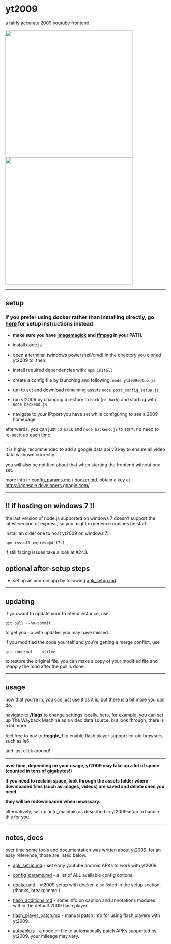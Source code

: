 # yt2009
a fairly accurate 2009 youtube frontend.

<img src="doc-imgs/ie6-ss.png" width="400">
<img src="doc-imgs/ie6-ss2.png" width="400">

---

## setup
### if you prefer using docker rather than installing directly, go [here](docker.md) for setup instructions instead

- **make sure you have [imagemagick](https://imagemagick.org/) and [ffmpeg](https://ffmpeg.org/) in your PATH.**

- install node.js
- open a terminal (windows powershell/cmd) in the directory you cloned yt2009 to, then:
- install required dependencies with: `npm install`
- create a config file by launching and following: `node yt2009setup.js`
- run to set and download remaining assets `node post_config_setup.js`
- run yt2009 by changing directory to `back` (`cd back`) and starting with `node backend.js`
- navigate to your IP:port you have set while configuring to see a 2009 homepage.

afterwards, you can just `cd back` and `node backend.js` to start. no need to re-set it up each time.

---

it is highly recommended to add a google data api v3 key to ensure all video data is shown correctly.

you will also be notified about that when starting the frontend without one set.

more info in [config_params.md](config_params.md) / [docker.md](docker.md). obtain a key at https://console.developers.google.com/.

---

## !! if hosting on windows 7 !!

the last version of node.js supported on windows 7 doesn't support the latest version of express, so you might experience crashes on start.

install an older one to host yt2009 on windows 7:

```
npm install express@4.17.1
```

if still facing issues take a look at #243.

## optional after-setup steps

- set up an android app by following [apk_setup.md](apk_setup.md)

---

## updating

if you want to update your frontend instance, use

```
git pull --no-commit
```

to get you up with updates you may have missed.

if you modified the code yourself and you're getting a merge conflict, use

```
git checkout -- <file>
```

to restore the original file. you can make a copy of your modified file and reapply the mod after the pull is done.

---

## usage

now that you're in, you can just use it as it is, but there is a bit more you can do.

navigate to **/flags** to change settings locally. here, for example, you can set up The Wayback Machine as a video data source. but look through, there is a lot more.

feel free to nav to **/toggle_f** to enable flash player support for old browsers, such as ie6.

and just click around!

---

**over time, depending on your usage, yt2009 may take up a lot of space (counted in tens of gigabytes!)**

**if you need to reclaim space, look through the assets folder where downloaded files (such as images, videos) are saved and delete ones you need.**

**they will be redownloaded when necessary.**

alternatively, set up auto_maintain as described in yt2009setup to handle this for you.

---

## notes, docs

over time some tools and documentation was written about yt2009. for an easy reference, those are listed below.

- [apk_setup.md](apk_setup.md) - set early youtube android APKs to work with yt2009
- [config_params.md](config_params.md) - a list of ALL available config options.
- [docker.md](docker.md) - yt2009 setup with docker. also listed in the setup section. (thanks, breakgimme!)
- [flash_additions.md](flash_additions.md) - some info on caption and annotations modules within the default 2009 flash player.
- [flash_player_patch.md](flash_player_patch.md) - manual patch info for using flash players with yt2009.


- [autoapk.js](autoapk.js) - a node cli file to automatically patch APKs supported by yt2009. your mileage may vary.